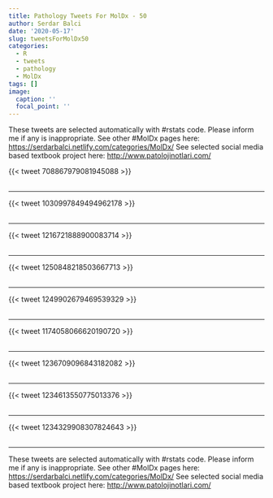 ```yaml
---
title: Pathology Tweets For MolDx - 50
author: Serdar Balci
date: '2020-05-17'
slug: tweetsForMolDx50
categories:
  - R
  - tweets
  - pathology
  - MolDx
tags: []
image:
  caption: ''
  focal_point: ''
---
```



These tweets are selected automatically with #rstats code. Please inform me if any is inappropriate.
See other #MolDx pages here: https://serdarbalci.netlify.com/categories/MolDx/ 
See selected social media based textbook project here: http://www.patolojinotlari.com/

{{< tweet 708867979081945088 >}}
<br>
<br>
<hr>
{{< tweet 1030997849494962178 >}}
<br>
<br>
<hr>
{{< tweet 1216721888900083714 >}}
<br>
<br>
<hr>
{{< tweet 1250848218503667713 >}}
<br>
<br>
<hr>
{{< tweet 1249902679469539329 >}}
<br>
<br>
<hr>
{{< tweet 1174058066620190720 >}}
<br>
<br>
<hr>
{{< tweet 1236709096843182082 >}}
<br>
<br>
<hr>
{{< tweet 1234613550775013376 >}}
<br>
<br>
<hr>
{{< tweet 1234329908307824643 >}}
<br>
<br>
<hr>


These tweets are selected automatically with #rstats code. Please inform me if any is inappropriate.
See other #MolDx pages here: https://serdarbalci.netlify.com/categories/MolDx/ 
See selected social media based textbook project here: http://www.patolojinotlari.com/
